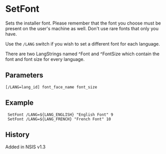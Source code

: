 # SetFont

Sets the installer font. Please remember that the font you choose must be present on the user's machine as well. Don't use rare fonts that only you have.

Use the `/LANG` switch if you wish to set a different font for each language.

There are two LangStrings named ^Font and ^FontSize which contain the font and font size for every language.

## Parameters

    [/LANG=lang_id] font_face_name font_size

## Example

	 SetFont /LANG=${LANG_ENGLISH} "English Font" 9
	 SetFont /LANG=${LANG_FRENCH} "French Font" 10

## History

Added in NSIS v1.3
